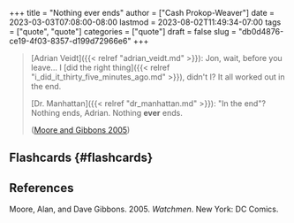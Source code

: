 +++
title = "Nothing ever ends"
author = ["Cash Prokop-Weaver"]
date = 2023-03-03T07:08:00-08:00
lastmod = 2023-08-02T11:49:34-07:00
tags = ["quote", "quote"]
categories = ["quote"]
draft = false
slug = "db0d4876-ce19-4f03-8357-d199d72966e6"
+++

> [Adrian Veidt]({{< relref "adrian_veidt.md" >}}): Jon, wait, before you leave... I [did the right thing]({{< relref "i_did_it_thirty_five_minutes_ago.md" >}}), didn't I? It all worked out in the end.
>
> [Dr. Manhattan]({{< relref "dr_manhattan.md" >}}): "In the end"? Nothing ends, Adrian. Nothing **ever** ends.
>
> (<a href="#citeproc_bib_item_1">Moore and Gibbons 2005</a>)


## Flashcards {#flashcards}

## References

<style>.csl-entry{text-indent: -1.5em; margin-left: 1.5em;}</style><div class="csl-bib-body">
  <div class="csl-entry"><a id="citeproc_bib_item_1"></a>Moore, Alan, and Dave Gibbons. 2005. <i>Watchmen</i>. New York: DC Comics.</div>
</div>
